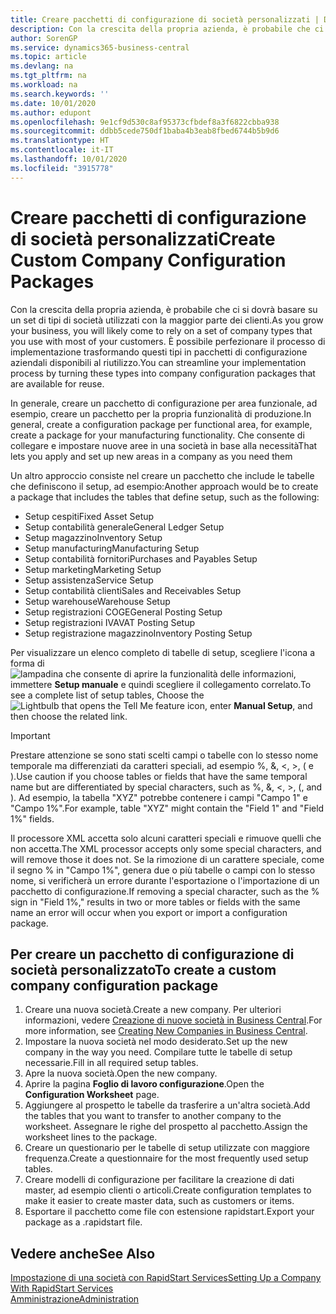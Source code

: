 ```yaml
---
title: Creare pacchetti di configurazione di società personalizzati | Documenti Microsoft
description: Con la crescita della propria azienda, è probabile che ci si dovrà basare su un set di tipi di società utilizzati con la maggior parte dei clienti. È possibile perfezionare il processo di implementazione trasformando questi tipi in pacchetti di configurazione aziendali disponibili al riutilizzo.
author: SorenGP
ms.service: dynamics365-business-central
ms.topic: article
ms.devlang: na
ms.tgt_pltfrm: na
ms.workload: na
ms.search.keywords: ''
ms.date: 10/01/2020
ms.author: edupont
ms.openlocfilehash: 9e1cf9d530c8af95373cfbdef8a3f6822cbba938
ms.sourcegitcommit: ddbb5cede750df1baba4b3eab8fbed6744b5b9d6
ms.translationtype: HT
ms.contentlocale: it-IT
ms.lasthandoff: 10/01/2020
ms.locfileid: "3915778"
---
```

# <a name="create-custom-company-configuration-packages"></a><span data-ttu-id="a90ab-104">Creare pacchetti di configurazione di società personalizzati</span><span class="sxs-lookup"><span data-stu-id="a90ab-104">Create Custom Company Configuration Packages</span></span>
<span data-ttu-id="a90ab-105">Con la crescita della propria azienda, è probabile che ci si dovrà basare su un set di tipi di società utilizzati con la maggior parte dei clienti.</span><span class="sxs-lookup"><span data-stu-id="a90ab-105">As you grow your business, you will likely come to rely on a set of company types that you use with most of your customers.</span></span> <span data-ttu-id="a90ab-106">È possibile perfezionare il processo di implementazione trasformando questi tipi in pacchetti di configurazione aziendali disponibili al riutilizzo.</span><span class="sxs-lookup"><span data-stu-id="a90ab-106">You can streamline your implementation process by turning these types into company configuration packages that are available for reuse.</span></span>  

<span data-ttu-id="a90ab-107">In generale, creare un pacchetto di configurazione per area funzionale, ad esempio, creare un pacchetto per la propria funzionalità di produzione.</span><span class="sxs-lookup"><span data-stu-id="a90ab-107">In general, create a configuration package per functional area, for example, create a package for your manufacturing functionality.</span></span> <span data-ttu-id="a90ab-108">Che consente di collegare e impostare nuove aree in una società in base alla necessità</span><span class="sxs-lookup"><span data-stu-id="a90ab-108">That lets you apply and set up new areas in a company as you need them</span></span>  

<span data-ttu-id="a90ab-109">Un altro approccio consiste nel creare un pacchetto che include le tabelle che definiscono il setup, ad esempio:</span><span class="sxs-lookup"><span data-stu-id="a90ab-109">Another approach would be to create a package that includes the tables that define setup, such as the following:</span></span>  

-   <span data-ttu-id="a90ab-110">Setup cespiti</span><span class="sxs-lookup"><span data-stu-id="a90ab-110">Fixed Asset Setup</span></span>  
-   <span data-ttu-id="a90ab-111">Setup contabilità generale</span><span class="sxs-lookup"><span data-stu-id="a90ab-111">General Ledger Setup</span></span>  
-   <span data-ttu-id="a90ab-112">Setup magazzino</span><span class="sxs-lookup"><span data-stu-id="a90ab-112">Inventory Setup</span></span>  
-   <span data-ttu-id="a90ab-113">Setup manufacturing</span><span class="sxs-lookup"><span data-stu-id="a90ab-113">Manufacturing Setup</span></span>  
-   <span data-ttu-id="a90ab-114">Setup contabilità fornitori</span><span class="sxs-lookup"><span data-stu-id="a90ab-114">Purchases and Payables Setup</span></span>  
-   <span data-ttu-id="a90ab-115">Setup marketing</span><span class="sxs-lookup"><span data-stu-id="a90ab-115">Marketing Setup</span></span>  
-   <span data-ttu-id="a90ab-116">Setup assistenza</span><span class="sxs-lookup"><span data-stu-id="a90ab-116">Service Setup</span></span>  
-   <span data-ttu-id="a90ab-117">Setup contabilità clienti</span><span class="sxs-lookup"><span data-stu-id="a90ab-117">Sales and Receivables Setup</span></span>  
-   <span data-ttu-id="a90ab-118">Setup warehouse</span><span class="sxs-lookup"><span data-stu-id="a90ab-118">Warehouse Setup</span></span>  
-   <span data-ttu-id="a90ab-119">Setup registrazioni COGE</span><span class="sxs-lookup"><span data-stu-id="a90ab-119">General Posting Setup</span></span>  
-   <span data-ttu-id="a90ab-120">Setup registrazioni IVA</span><span class="sxs-lookup"><span data-stu-id="a90ab-120">VAT Posting Setup</span></span>  
-   <span data-ttu-id="a90ab-121">Setup registrazione magazzino</span><span class="sxs-lookup"><span data-stu-id="a90ab-121">Inventory Posting Setup</span></span>  

<span data-ttu-id="a90ab-122">Per visualizzare un elenco completo di tabelle di setup, scegliere l'icona a forma di ![lampadina che consente di aprire la funzionalità delle informazioni](media/ui-search/search_small.png "Informazioni sull'operazione che si desidera eseguire"), immettere **Setup manuale** e quindi scegliere il collegamento correlato.</span><span class="sxs-lookup"><span data-stu-id="a90ab-122">To see a complete list of setup tables, Choose the ![Lightbulb that opens the Tell Me feature](media/ui-search/search_small.png "Tell me what you want to do") icon, enter **Manual Setup**, and then choose the related link.</span></span>  

> [!IMPORTANT]
> <span data-ttu-id="a90ab-123">Prestare attenzione se sono stati scelti campi o tabelle con lo stesso nome temporale ma differenziati da caratteri speciali, ad esempio %, &, <, >, ( e ).</span><span class="sxs-lookup"><span data-stu-id="a90ab-123">Use caution if you choose tables or fields that have the same temporal name but are differentiated by special characters, such as %, &, <, >, (, and ).</span></span> <span data-ttu-id="a90ab-124">Ad esempio, la tabella "XYZ" potrebbe contenere i campi "Campo 1" e "Campo 1%".</span><span class="sxs-lookup"><span data-stu-id="a90ab-124">For example, table "XYZ" might contain the "Field 1" and "Field 1%" fields.</span></span>
>
> <span data-ttu-id="a90ab-125">Il processore XML accetta solo alcuni caratteri speciali e rimuove quelli che non accetta.</span><span class="sxs-lookup"><span data-stu-id="a90ab-125">The XML processor accepts only some special characters, and will remove those it does not.</span></span> <span data-ttu-id="a90ab-126">Se la rimozione di un carattere speciale, come il segno % in "Campo 1%", genera due o più tabelle o campi con lo stesso nome, si verificherà un errore durante l'esportazione o l'importazione di un pacchetto di configurazione.</span><span class="sxs-lookup"><span data-stu-id="a90ab-126">If removing a special character, such as the % sign in "Field 1%," results in two or more tables or fields with the same name an error will occur when you export or import a configuration package.</span></span>

## <a name="to-create-a-custom-company-configuration-package"></a><span data-ttu-id="a90ab-127">Per creare un pacchetto di configurazione di società personalizzato</span><span class="sxs-lookup"><span data-stu-id="a90ab-127">To create a custom company configuration package</span></span>  
1.  <span data-ttu-id="a90ab-128">Creare una nuova società.</span><span class="sxs-lookup"><span data-stu-id="a90ab-128">Create a new company.</span></span> <span data-ttu-id="a90ab-129">Per ulteriori informazioni, vedere [Creazione di nuove società in Business Central](about-new-company.md).</span><span class="sxs-lookup"><span data-stu-id="a90ab-129">For more information, see [Creating New Companies in Business Central](about-new-company.md).</span></span>  
3.  <span data-ttu-id="a90ab-130">Impostare la nuova società nel modo desiderato.</span><span class="sxs-lookup"><span data-stu-id="a90ab-130">Set up the new company in the way you need.</span></span> <span data-ttu-id="a90ab-131">Compilare tutte le tabelle di setup necessarie.</span><span class="sxs-lookup"><span data-stu-id="a90ab-131">Fill in all required setup tables.</span></span>  
4.  <span data-ttu-id="a90ab-132">Apre la nuova società.</span><span class="sxs-lookup"><span data-stu-id="a90ab-132">Open the new company.</span></span>
5. <span data-ttu-id="a90ab-133">Aprire la pagina **Foglio di lavoro configurazione**.</span><span class="sxs-lookup"><span data-stu-id="a90ab-133">Open the **Configuration Worksheet** page.</span></span>  
6.  <span data-ttu-id="a90ab-134">Aggiungere al prospetto le tabelle da trasferire a un'altra società.</span><span class="sxs-lookup"><span data-stu-id="a90ab-134">Add the tables that you want to transfer to another company to the worksheet.</span></span> <span data-ttu-id="a90ab-135">Assegnare le righe del prospetto al pacchetto.</span><span class="sxs-lookup"><span data-stu-id="a90ab-135">Assign the worksheet lines to the package.</span></span>  
7.  <span data-ttu-id="a90ab-136">Creare un questionario per le tabelle di setup utilizzate con maggiore frequenza.</span><span class="sxs-lookup"><span data-stu-id="a90ab-136">Create a questionnaire for the most frequently used setup tables.</span></span>  
8.  <span data-ttu-id="a90ab-137">Creare modelli di configurazione per facilitare la creazione di dati master, ad esempio clienti o articoli.</span><span class="sxs-lookup"><span data-stu-id="a90ab-137">Create configuration templates to make it easier to create master data, such as customers or items.</span></span>  
9.  <span data-ttu-id="a90ab-138">Esportare il pacchetto come file con estensione rapidstart.</span><span class="sxs-lookup"><span data-stu-id="a90ab-138">Export your package as a .rapidstart file.</span></span>  

## <a name="see-also"></a><span data-ttu-id="a90ab-139">Vedere anche</span><span class="sxs-lookup"><span data-stu-id="a90ab-139">See Also</span></span>  
[<span data-ttu-id="a90ab-140">Impostazione di una società con RapidStart Services</span><span class="sxs-lookup"><span data-stu-id="a90ab-140">Setting Up a Company With RapidStart Services</span></span>](admin-set-up-a-company-with-rapidstart.md)  
[<span data-ttu-id="a90ab-141">Amministrazione</span><span class="sxs-lookup"><span data-stu-id="a90ab-141">Administration</span></span>](admin-setup-and-administration.md)
